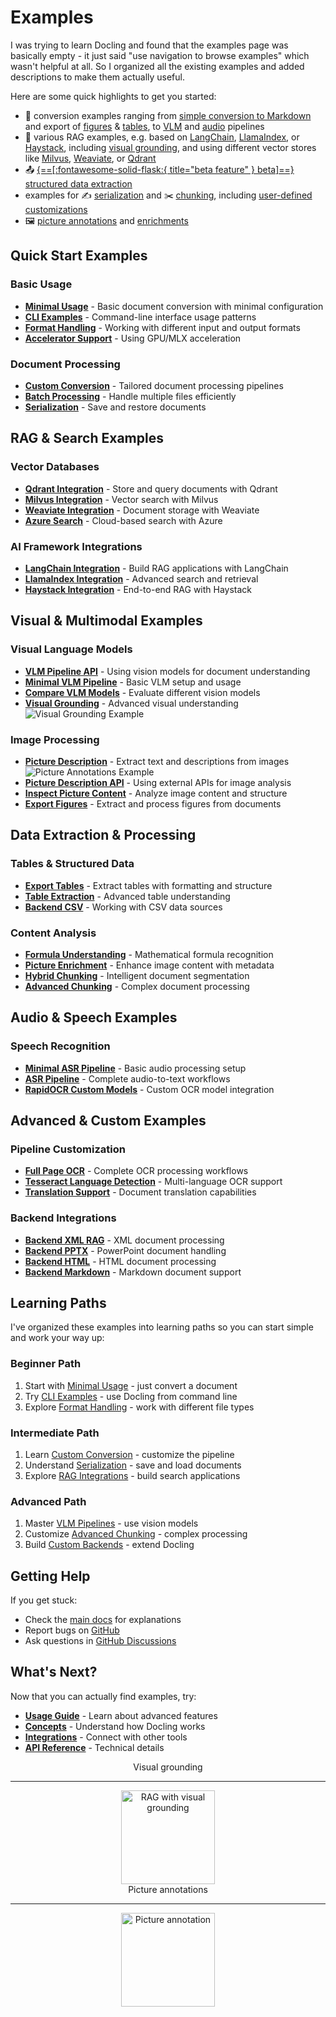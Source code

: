 
# Examples

I was trying to learn Docling and found that the examples page was basically empty - it just said "use navigation to browse examples" which wasn't helpful at all. So I organized all the existing examples and added descriptions to make them actually useful.

Here are some quick highlights to get you started:

- 🔀 conversion examples ranging from [simple conversion to Markdown](./minimal.py) and export of [figures](./export_figures.py) & [tables](./export_tables.py), to [VLM](./minimal_vlm_pipeline.py) and [audio](./minimal_asr_pipeline.py) pipelines
- 💬 various RAG examples, e.g. based on [LangChain](./rag_langchain.ipynb), [LlamaIndex](./rag_llamaindex.ipynb), or [Haystack](./rag_haystack.ipynb), including [visual grounding](./visual_grounding.ipynb), and using different vector stores like [Milvus](./rag_milvus.ipynb), [Weaviate](./rag_weaviate.ipynb), or [Qdrant](./retrieval_qdrant.ipynb)
- 📤 [{==\[:fontawesome-solid-flask:{ title="beta feature" } beta\]==} structured data extraction](./extraction.ipynb)
- examples for ✍️ [serialization](./serialization.ipynb) and ✂️ [chunking](./hybrid_chunking.ipynb), including [user-defined customizations](./advanced_chunking_and_serialization.ipynb)
- 🖼️ [picture annotations](./pictures_description.ipynb) and [enrichments](./enrich_doclingdocument.py)

## Quick Start Examples

### Basic Usage
- **[Minimal Usage](minimal.py)** - Basic document conversion with minimal configuration
- **[CLI Examples](run_md.py)** - Command-line interface usage patterns
- **[Format Handling](run_with_formats.py)** - Working with different input and output formats
- **[Accelerator Support](run_with_accelerator.py)** - Using GPU/MLX acceleration

### Document Processing
- **[Custom Conversion](custom_convert.py)** - Tailored document processing pipelines
- **[Batch Processing](batch_convert.py)** - Handle multiple files efficiently
- **[Serialization](serialization.ipynb)** - Save and restore documents

## RAG & Search Examples

### Vector Databases
- **[Qdrant Integration](retrieval_qdrant.ipynb)** - Store and query documents with Qdrant
- **[Milvus Integration](rag_milvus.ipynb)** - Vector search with Milvus
- **[Weaviate Integration](rag_weaviate.ipynb)** - Document storage with Weaviate
- **[Azure Search](rag_azuresearch.ipynb)** - Cloud-based search with Azure

### AI Framework Integrations
- **[LangChain Integration](rag_langchain.ipynb)** - Build RAG applications with LangChain
- **[LlamaIndex Integration](rag_llamaindex.ipynb)** - Advanced search and retrieval
- **[Haystack Integration](rag_haystack.ipynb)** - End-to-end RAG with Haystack

## Visual & Multimodal Examples

### Visual Language Models
- **[VLM Pipeline API](vlm_pipeline_api_model.py)** - Using vision models for document understanding
- **[Minimal VLM Pipeline](minimal_vlm_pipeline.py)** - Basic VLM setup and usage
- **[Compare VLM Models](compare_vlm_models.py)** - Evaluate different vision models
- **[Visual Grounding](visual_grounding.ipynb)** - Advanced visual understanding
  ![Visual Grounding Example](example_visual_grounding.png)

### Image Processing
- **[Picture Description](pictures_description.ipynb)** - Extract text and descriptions from images
  ![Picture Annotations Example](example_picture_annotations.png)
- **[Picture Description API](pictures_description_api.py)** - Using external APIs for image analysis
- **[Inspect Picture Content](inspect_picture_content.py)** - Analyze image content and structure
- **[Export Figures](export_figures.py)** - Extract and process figures from documents

## Data Extraction & Processing

### Tables & Structured Data
- **[Export Tables](export_tables.py)** - Extract tables with formatting and structure
- **[Table Extraction](develop_formula_understanding.py)** - Advanced table understanding
- **[Backend CSV](backend_csv.ipynb)** - Working with CSV data sources

### Content Analysis
- **[Formula Understanding](develop_formula_understanding.py)** - Mathematical formula recognition
- **[Picture Enrichment](develop_picture_enrichment.py)** - Enhance image content with metadata
- **[Hybrid Chunking](hybrid_chunking.ipynb)** - Intelligent document segmentation
- **[Advanced Chunking](advanced_chunking_and_serialization.ipynb)** - Complex document processing

## Audio & Speech Examples

### Speech Recognition
- **[Minimal ASR Pipeline](minimal_asr_pipeline.py)** - Basic audio processing setup
- **[ASR Pipeline](test_asr_pipeline.py)** - Complete audio-to-text workflows
- **[RapidOCR Custom Models](rapidocr_with_custom_models.py)** - Custom OCR model integration

## Advanced & Custom Examples

### Pipeline Customization
- **[Full Page OCR](full_page_ocr.py)** - Complete OCR processing workflows
- **[Tesseract Language Detection](tesseract_lang_detection.py)** - Multi-language OCR support
- **[Translation Support](translate.py)** - Document translation capabilities

### Backend Integrations
- **[Backend XML RAG](backend_xml_rag.ipynb)** - XML document processing
- **[Backend PPTX](test_backend_pptx.py)** - PowerPoint document handling
- **[Backend HTML](test_backend_html.py)** - HTML document processing
- **[Backend Markdown](test_backend_markdown.py)** - Markdown document support

## Learning Paths

I've organized these examples into learning paths so you can start simple and work your way up:

### Beginner Path
1. Start with [Minimal Usage](minimal.py) - just convert a document
2. Try [CLI Examples](run_md.py) - use Docling from command line
3. Explore [Format Handling](run_with_formats.py) - work with different file types

### Intermediate Path
1. Learn [Custom Conversion](custom_convert.py) - customize the pipeline
2. Understand [Serialization](serialization.ipynb) - save and load documents
3. Explore [RAG Integrations](rag_langchain.ipynb) - build search applications

### Advanced Path
1. Master [VLM Pipelines](vlm_pipeline_api_model.py) - use vision models
2. Customize [Advanced Chunking](advanced_chunking_and_serialization.ipynb) - complex processing
3. Build [Custom Backends](custom_convert.py) - extend Docling

## Getting Help

If you get stuck:
- Check the [main docs](../index.md) for explanations
- Report bugs on [GitHub](https://github.com/docling-project/docling/issues)
- Ask questions in [GitHub Discussions](https://github.com/docling-project/docling/discussions)

## What's Next?

Now that you can actually find examples, try:
- **[Usage Guide](../usage/)** - Learn about advanced features
- **[Concepts](../concepts/)** - Understand how Docling works
- **[Integrations](../integrations/)** - Connect with other tools
- **[API Reference](../reference/)** - Technical details
<div class="grid" style="text-align: center">
    <div class="card">
        Visual grounding
        <hr />
        <img loading="lazy" alt="RAG with visual grounding" src="../assets/visual_grounding.png" height="150px" />
    </div>
    <div class="card">
        Picture annotations
        <hr />
        <img loading="lazy" alt="Picture annotation" src="../assets/picture_annotations.png" height="150px" />
    </div>
</div>
